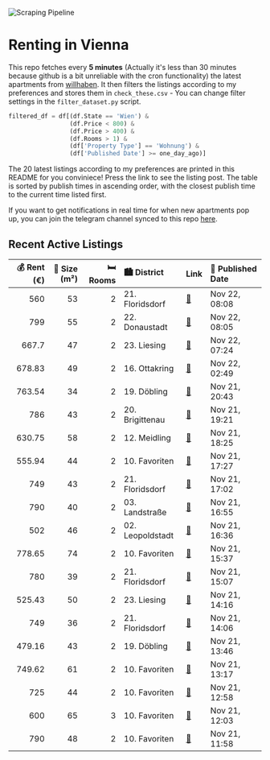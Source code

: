 ![Scraping Pipeline](https://github.com/AthomsG/renting-in-vienna/actions/workflows/run_pipeline.yml/badge.svg)


# Renting in Vienna

This repo fetches every **5 minutes** (Actually it's less than 30 minutes because github is a bit unreliable with the cron functionality) the latest apartments from [willhaben](https://www.willhaben.at/).
It then filters the listings according to my preferences and stores them in `check_these.csv` - You can change filter settings in the `filter_dataset.py` script.

```python
filtered_df = df[(df.State == 'Wien') & 
                 (df.Price < 800) &
                 (df.Price > 400) &
                 (df.Rooms > 1) &
                 (df['Property Type'] == 'Wohnung') &
                 (df['Published Date'] >= one_day_ago)]
```

The 20 latest listings according to my preferences are printed in this README for you conviniece! Press the link to see the listing post.
The table is sorted by publish times in ascending order, with the closest publish time to the current time listed first.

If you want to get notifications in real time for when new apartments pop up, you can join the telegram channel synced to this repo [here](https://t.me/+1HPAYOf5BSsyNTlk).

## Recent Active Listings

|   💰 Rent (€) |   📏 Size (m²) |   🛏️ Rooms | 🏙️ District      | Link                                                                                                                                                                                                         | 📅 Published Date   |
|-------------:|--------------:|-----------:|:-----------------|:-------------------------------------------------------------------------------------------------------------------------------------------------------------------------------------------------------------|:-------------------|
|       560    |            53 |          2 | 21. Floridsdorf  | [🔗](https://www.willhaben.at/iad/immobilien/d/mietwohnungen/wien/wien-1210-floridsdorf/gemeindewohnung-in-direktvergabe-1068293872/)                                                                         | Nov 22, 08:08      |
|       799    |            55 |          2 | 22. Donaustadt   | [🔗](https://www.willhaben.at/iad/immobilien/d/mietwohnungen/wien/wien-1220-donaustadt/2-zimmer-wohnung-nahe-dem-westfield-donauzentrum---hervorragende-infrastruktur---ab-01.12.-beziehbar%21-1320797671/)   | Nov 22, 08:05      |
|       667.7  |            47 |          2 | 23. Liesing      | [🔗](https://www.willhaben.at/iad/immobilien/d/mietwohnungen/wien/wien-1230-liesing/helle-und-ruhige-2-zimmer-wohnung-%7C-zellmann-immobilien-2012782510/)                                                    | Nov 22, 07:24      |
|       678.83 |            49 |          2 | 16. Ottakring    | [🔗](https://www.willhaben.at/iad/immobilien/d/mietwohnungen/wien/wien-1160-ottakring/gem%C3%BCtliche-2-zimmer-wohnung-im-3.-og-2009648704/)                                                                  | Nov 22, 02:49      |
|       763.54 |            34 |          2 | 19. Döbling      | [🔗](https://www.willhaben.at/iad/immobilien/d/mietwohnungen/wien/wien-1190-d%C3%B6bling/%2A%2Aerstbezug---hofseite%2A%2A-neubauwohnung-mit-balkon-in-sehr-guter-lage%21-1195879260/)                         | Nov 21, 20:43      |
|       786    |            43 |          2 | 20. Brigittenau  | [🔗](https://www.willhaben.at/iad/immobilien/d/mietwohnungen/wien/wien-1200-brigittenau/mietwohnung-im-20-bezirk-2085719919/)                                                                                 | Nov 21, 19:21      |
|       630.75 |            58 |          2 | 12. Meidling     | [🔗](https://www.willhaben.at/iad/immobilien/d/mietwohnungen/wien/wien-1120-meidling/2-zimmer-gemeindewohnung-%28direktvergabe%29-2008341971/)                                                                | Nov 21, 18:25      |
|       555.94 |            44 |          2 | 10. Favoriten    | [🔗](https://www.willhaben.at/iad/immobilien/d/mietwohnungen/wien/wien-1100-favoriten/2-zimmer-wohnung-mit-einbauk%C3%BCche-am-erlachplatz-1864700059/)                                                       | Nov 21, 17:27      |
|       749    |            43 |          2 | 21. Floridsdorf  | [🔗](https://www.willhaben.at/iad/immobilien/d/mietwohnungen/wien/wien-1210-floridsdorf/1210-wien---neubau---ostseitige-balkonwohnung-mit-perfektem-grundriss-2010887239/)                                    | Nov 21, 17:02      |
|       790    |            40 |          2 | 03. Landstraße   | [🔗](https://www.willhaben.at/iad/immobilien/d/mietwohnungen/wien/wien-1030-landstra%C3%9Fe/2-zi-wohnung-n%C3%A4he-belvedere-palast-1264996954/)                                                              | Nov 21, 16:55      |
|       502    |            46 |          2 | 02. Leopoldstadt | [🔗](https://www.willhaben.at/iad/immobilien/d/mietwohnungen/wien/wien-1020-leopoldstadt/direktvergabe---top-lage:-voll-m%C3%B6blierte-2-zimmer--gemeindewohnung-im-1020-wien---vms-vor-01.09.24-1043703898/) | Nov 21, 16:36      |
|       778.65 |            74 |          2 | 10. Favoriten    | [🔗](https://www.willhaben.at/iad/immobilien/d/mietwohnungen/wien/wien-1100-favoriten/helle-ca.-74-m%C2%B2-wohnung-mit-westseitiger-loggia-%21-992127259/)                                                    | Nov 21, 15:37      |
|       780    |            39 |          2 | 21. Floridsdorf  | [🔗](https://www.willhaben.at/iad/immobilien/d/mietwohnungen/wien/wien-1210-floridsdorf/top-gepflegte-helle-2-zimmer-wohnung-mit-balkon-in-ruhiger-lage-1654625958/)                                          | Nov 21, 15:07      |
|       525.43 |            50 |          2 | 23. Liesing      | [🔗](https://www.willhaben.at/iad/immobilien/d/mietwohnungen/wien/wien-1230-liesing/sch%C3%B6ne-gemeindewohnung-direktvergabe-1230-wien-1330485855/)                                                          | Nov 21, 14:16      |
|       749    |            36 |          2 | 21. Floridsdorf  | [🔗](https://www.willhaben.at/iad/immobilien/d/mietwohnungen/wien/wien-1210-floridsdorf/1210-wien---sensationelle-ruhige-neubau-gartenwohnung-inklusive-komplettk%C3%BCche-1513762631/)                       | Nov 21, 14:06      |
|       479.16 |            43 |          2 | 19. Döbling      | [🔗](https://www.willhaben.at/iad/immobilien/d/mietwohnungen/wien/wien-1190-d%C3%B6bling/gemeindewohnung-direktvergabe-1031470539/)                                                                           | Nov 21, 13:46      |
|       749.62 |            61 |          2 | 10. Favoriten    | [🔗](https://www.willhaben.at/iad/immobilien/d/mietwohnungen/wien/wien-1100-favoriten/helle-2-zimmer-altbauwohnung-1784266801/)                                                                               | Nov 21, 13:17      |
|       725    |            44 |          2 | 10. Favoriten    | [🔗](https://www.willhaben.at/iad/immobilien/d/mietwohnungen/wien/wien-1100-favoriten/top-erstbezug-mit-kleinem-balkon-1162558783/)                                                                           | Nov 21, 12:58      |
|       600    |            65 |          3 | 10. Favoriten    | [🔗](https://www.willhaben.at/iad/immobilien/d/mietwohnungen/wien/wien-1100-favoriten/praktische-gemeindewohnung---sonnige-lage-829873203/)                                                                   | Nov 21, 12:03      |
|       790    |            48 |          2 | 10. Favoriten    | [🔗](https://www.willhaben.at/iad/immobilien/d/mietwohnungen/wien/wien-1100-favoriten/2-zimmer-wohntraum-mit-balkon-im-viola-park-1011592335/)                                                                | Nov 21, 11:58      |
